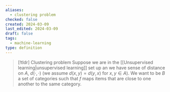 ```yaml
---
aliases:
  - clustering problem
checked: false
created: 2024-03-09
last_edited: 2024-03-09
draft: false
tags:
  - machine-learning
type: definition
---
```

>[!tldr] Clustering problem
>Suppose we are in the [[Unsupervised learning|unsupervised learning]] set up an we have sense of distance on $A$, $d(\cdot, \cdot)$ (we assume $d(x,y) = d(y,x)$ for $x,y \in A$). We want to be $B$ a set of categories such that $f$ maps items that are close to one another to the same category.

